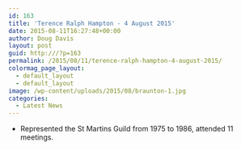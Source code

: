 ```yaml
---
id: 163
title: 'Terence Ralph Hampton - 4 August 2015'
date: 2015-08-11T16:27:48+00:00
author: Doug Davis
layout: post
guid: http:///?p=163
permalink: /2015/08/11/terence-ralph-hampton-4-august-2015/
colormag_page_layout:
  - default_layout
  - default_layout
image: /wp-content/uploads/2015/08/braunton-1.jpg
categories:
  - Latest News
---
```

  * Represented the St Martins Guild from 1975 to 1986, attended 11 meetings.
